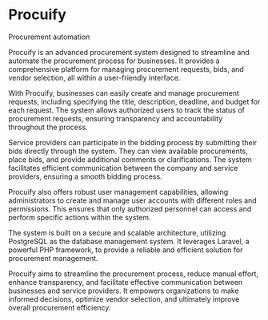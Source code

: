 # Procuify
Procurement automation

Procuify is an advanced procurement system designed to streamline and automate the procurement process for businesses. It provides a comprehensive platform for managing procurement requests, bids, and vendor selection, all within a user-friendly interface.

With Procuify, businesses can easily create and manage procurement requests, including specifying the title, description, deadline, and budget for each request. The system allows authorized users to track the status of procurement requests, ensuring transparency and accountability throughout the process.

Service providers can participate in the bidding process by submitting their bids directly through the system. They can view available procurements, place bids, and provide additional comments or clarifications. The system facilitates efficient communication between the company and service providers, ensuring a smooth bidding process.

Procuify also offers robust user management capabilities, allowing administrators to create and manage user accounts with different roles and permissions. This ensures that only authorized personnel can access and perform specific actions within the system.

The system is built on a secure and scalable architecture, utilizing PostgreSQL as the database management system. It leverages Laravel, a powerful PHP framework, to provide a reliable and efficient solution for procurement management.

Procuify aims to streamline the procurement process, reduce manual effort, enhance transparency, and facilitate effective communication between businesses and service providers. It empowers organizations to make informed decisions, optimize vendor selection, and ultimately improve overall procurement efficiency.
